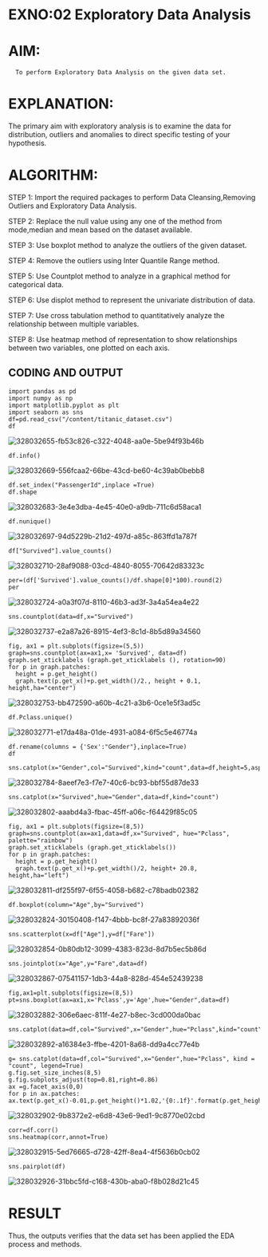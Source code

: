 # EXNO:02 Exploratory Data Analysis
# AIM:
      To perform Exploratory Data Analysis on the given data set.
      
# EXPLANATION:
  The primary aim with exploratory analysis is to examine the data for distribution, outliers and anomalies to direct specific testing of your hypothesis.
  
# ALGORITHM:
STEP 1: Import the required packages to perform Data Cleansing,Removing Outliers and Exploratory Data Analysis.

STEP 2: Replace the null value using any one of the method from mode,median and mean based on the dataset available.

STEP 3: Use boxplot method to analyze the outliers of the given dataset.

STEP 4: Remove the outliers using Inter Quantile Range method.

STEP 5: Use Countplot method to analyze in a graphical method for categorical data.

STEP 6: Use displot method to represent the univariate distribution of data.

STEP 7: Use cross tabulation method to quantitatively analyze the relationship between multiple variables.

STEP 8: Use heatmap method of representation to show relationships between two variables, one plotted on each axis.

## CODING AND OUTPUT
```
import pandas as pd
import numpy as np
import matplotlib.pyplot as plt
import seaborn as sns
df=pd.read_csv("/content/titanic_dataset.csv")
df
```
![328032655-fb53c826-c322-4048-aa0e-5be94f93b46b](https://github.com/Swetha733N/EXNO2DS/assets/122199934/8187a330-c2db-40e4-ba38-138867b380a5)


```
df.info()
```
![328032669-556fcaa2-66be-43cd-be60-4c39ab0bebb8](https://github.com/Swetha733N/EXNO2DS/assets/122199934/00f5f0c8-119b-458c-b4bf-bb2a024551f2)


```
df.set_index("PassengerId",inplace =True)
df.shape
```
![328032683-3e4e3dba-4e45-40e0-a9db-711c6d58aca1](https://github.com/Swetha733N/EXNO2DS/assets/122199934/48a262b1-11ef-4dcf-b1a3-7ea91e9bb87e)


```
df.nunique()
```
![328032697-94d5229b-21d2-497d-a85c-863ffd1a787f](https://github.com/Swetha733N/EXNO2DS/assets/122199934/33a48b84-996d-464a-9684-af9790ec8c96)


```
df["Survived"].value_counts()
```
![328032710-28af9088-03cd-4840-8055-70642d83323c](https://github.com/Swetha733N/EXNO2DS/assets/122199934/d7840d00-8dc9-420f-8929-8bc56fc9d4d1)

```
per=(df['Survived'].value_counts()/df.shape[0]*100).round(2)
per
```
![328032724-a0a3f07d-8110-46b3-ad3f-3a4a54ea4e22](https://github.com/Swetha733N/EXNO2DS/assets/122199934/0ce7632e-ce69-434c-bdcb-528fd101293c)


```
sns.countplot(data=df,x="Survived")
```
![328032737-e2a87a26-8915-4ef3-8c1d-8b5d89a34560](https://github.com/Swetha733N/EXNO2DS/assets/122199934/2c2374ee-90d5-407b-aaa9-eed0763ec347)


```
fig, ax1 = plt.subplots(figsize=(5,5))
graph=sns.countplot(ax=ax1,x= 'Survived', data=df)
graph.set_xticklabels (graph.get_xticklabels (), rotation=90)
for p in graph.patches:
  height = p.get_height()
  graph.text(p.get_x()+p.get_width()/2., height + 0.1, height,ha="center")
```
![328032753-bb472590-a60b-4c21-a3b6-0ce1e5f3ad5c](https://github.com/Swetha733N/EXNO2DS/assets/122199934/a6f69169-7233-438f-b5ef-acba9042f314)


```
df.Pclass.unique()
```
![328032771-e17da48a-01de-4931-a084-6f5c5e46774a](https://github.com/Swetha733N/EXNO2DS/assets/122199934/8bdeee55-6246-4857-ae04-66a9abd22a23)


```
df.rename(columns = {'Sex':"Gender"},inplace=True)
df
```

```
sns.catplot(x="Gender",col="Survived",kind="count",data=df,height=5,aspect=.7)
```
![328032784-8aeef7e3-f7e7-40c6-bc93-bbf55d87de33](https://github.com/Swetha733N/EXNO2DS/assets/122199934/912dd846-a8ab-4ded-8237-bbb05cac7ec2)


```
sns.catplot(x="Survived",hue="Gender",data=df,kind="count")
```
![328032802-aaabd4a3-fbac-45ff-a06c-f64429f85c05](https://github.com/Swetha733N/EXNO2DS/assets/122199934/809288d2-5f81-4e58-8fe5-b845e05a2498)


```
fig, ax1 = plt.subplots(figsize=(8,5))
graph=sns.countplot(ax=ax1,data=df,x="Survived", hue="Pclass", palette="rainbow")
graph.set_xticklabels (graph.get_xticklabels())
for p in graph.patches:
  height = p.get_height()
  graph.text(p.get_x()+p.get_width()/2, height+ 20.8, height,ha="left")
```
![328032811-df255f97-6f55-4058-b682-c78badb02382](https://github.com/Swetha733N/EXNO2DS/assets/122199934/81613ff7-35f2-419e-a9d6-07c00a1b6899)


```
df.boxplot(column="Age",by="Survived")
```
![328032824-30150408-f147-4bbb-bc8f-27a83892036f](https://github.com/Swetha733N/EXNO2DS/assets/122199934/52404bfd-8572-4e15-bf5e-6b1f6c955097)

```
sns.scatterplot(x=df["Age"],y=df["Fare"])
```
![328032854-0b80db12-3099-4383-823d-8d7b5ec5b86d](https://github.com/Swetha733N/EXNO2DS/assets/122199934/32b46ef9-3268-46e9-9e7f-b66a59b8b28f)


```
sns.jointplot(x="Age",y="Fare",data=df)
```
![328032867-07541157-1db3-44a8-828d-454e52439238](https://github.com/Swetha733N/EXNO2DS/assets/122199934/1786cfc2-7f4c-4bfd-9cd9-e5738f703a16)


```
fig,ax1=plt.subplots(figsize=(8,5))
pt=sns.boxplot(ax=ax1,x='Pclass',y='Age',hue="Gender",data=df)
```
![328032882-306e6aec-811f-4e27-b8ec-3cd000da0bac](https://github.com/Swetha733N/EXNO2DS/assets/122199934/78d46bbd-0dfe-4d23-a290-fec284db7908)


```
sns.catplot(data=df,col="Survived",x="Gender",hue="Pclass",kind="count")
```
![328032892-a16384e3-ffbe-4201-8a68-dd9a4cc77e4b](https://github.com/Swetha733N/EXNO2DS/assets/122199934/b39bb410-ed36-4edc-a11c-1757af2c6b82)


```
g= sns.catplot(data=df,col="Survived",x="Gender",hue="Pclass", kind = "count", legend=True)
g.fig.set_size_inches(8,5)
g.fig.subplots_adjust(top=0.81,right=0.86)
ax =g.facet_axis(0,0)
for p in ax.patches:
ax.text(p.get_x()-0.01,p.get_height()*1.02,'{0:.1f}'.format(p.get_height()),color='red',rotation='horizontal',size='small')
```
![328032902-9b8372e2-e6d8-43e6-9ed1-9c8770e02cbd](https://github.com/Swetha733N/EXNO2DS/assets/122199934/246be342-3cb1-4b9d-8574-231ae4db3d24)


```
corr=df.corr()
sns.heatmap(corr,annot=True)
```
![328032915-5ed76665-d728-42ff-8ea4-4f5636b0cb02](https://github.com/Swetha733N/EXNO2DS/assets/122199934/183444c1-0b53-4402-b41c-de1be309c3de)


```
sns.pairplot(df)
```

![328032926-31bbc5fd-c168-430b-aba0-f8b028d21c45](https://github.com/Swetha733N/EXNO2DS/assets/122199934/40f18a8b-f9de-4e72-8c4b-126dfe8fd4b1)



# RESULT
Thus, the outputs verifies that the data set has been applied the EDA process and methods.

